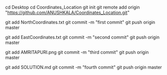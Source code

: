 cd Desktop
cd Coordinates_Location
git init
git remote add origin "https://github.com/ANUSHKALA/Coordinates_Location.git"

git add NorthCoordinates.txt
git commit -m "first commit"
git push origin master

git add EastCoordinates.txt
git commit -m "second commit"
git push origin master

git add AMRITAPURI.png
git commit -m "third commit"
git push origin master

git add SOLUTION.md
git commit -m "fourth commit"
git push origin master
